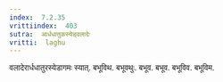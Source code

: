```yaml
---
index:  7.2.35
vrittiindex:  403
sutra:  आर्धधातुकस्येड्वलादेः
vritti:  laghu 
---
```


वलादेरार्धधातुरस्येडागमः स्यात्. बभूविथ. बभूवथुः. बभूव. बभूव. बभूविव. बभूविम.

